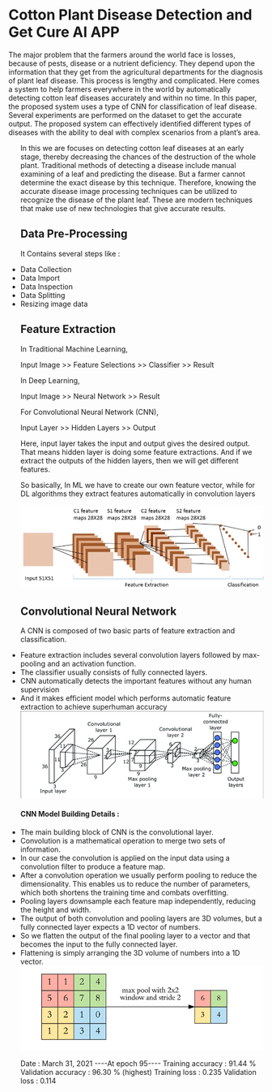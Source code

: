# Cotton Plant Disease Detection and Get Cure AI APP

The major problem that the farmers around the world face is losses, because of pests, disease or a nutrient deficiency. They depend upon the information that they get from the agricultural departments for the diagnosis of plant leaf disease. This process is lengthy and complicated. Here comes a system to help farmers everywhere in the world by automatically detecting cotton leaf diseases accurately and within no time. In this paper, the proposed system uses a type of CNN for classification of leaf disease. Several experiments are performed on the dataset to get the accurate output. The proposed system can effectively identified different types of diseases with the ability to deal with complex scenarios from a plant’s area.

<ul>

In this we are focuses on detecting cotton leaf diseases at an early stage, thereby decreasing the chances of the destruction of the whole plant. Traditional methods of detecting a disease include manual examining of a leaf and predicting the disease. But a farmer cannot determine the exact disease by this technique. Therefore, knowing the accurate disease image processing techniques can be utilized to recognize the disease of the plant leaf. These are modern techniques that make use of new technologies that give accurate results. 

## Data Pre-Processing
It Contains several steps like :

<li>Data Collection
<li>Data Import
<li>Data Inspection
<li>Data Splitting
<li>Resizing image data
  
## Feature Extraction
In Traditional Machine Learning,

Input Image >> Feature Selections >> Classifier >> Result

In Deep Learning,

Input Image >> Neural Network >> Result

For Convolutional Neural Network (CNN),

Input Layer >> Hidden Layers >> Output

Here, input layer takes the input and output gives the desired output. That means hidden layer is doing some feature extractions. And if we extract the outputs of the hidden layers, then we will get different features.

So basically, In ML we have to create our own feature vector, while for DL algorithms they extract features automatically in convolution layers

<img src="Figures/CNN-feature-extraction-and-classification.png">

## Convolutional Neural Network

A CNN is composed of two basic parts of feature extraction and classification.
<li>Feature extraction includes several convolution layers followed by max-pooling and an activation function.
<li>The classifier usually consists of fully connected layers.
<li>CNN automatically detects the important features without any human supervision
<li>And it makes efficient model which performs automatic feature extraction to achieve superhuman accuracy
  
  
<img src="Figures/convolutional-neural-network.png">

#### CNN Model Building Details :
<li>The main building block of CNN is the convolutional layer.
<li>Convolution is a mathematical operation to merge two sets of information.
<li>In our case the convolution is applied on the input data using a convolution filter to produce a feature map.
<li>After a convolution operation we usually perform pooling to reduce the dimensionality. This enables us to reduce the number of parameters, which both shortens the training time and combats overfitting.
<li>Pooling layers downsample each feature map independently, reducing the height and width.
<li>The output of both convolution and pooling layers are 3D volumes, but a fully connected layer expects a 1D vector of numbers.
<li>So we flatten the output of the final pooling layer to a vector and that becomes the input to the fully connected layer.
<li>Flattening is simply arranging the 3D volume of numbers into a 1D vector.
  
<img src="Figures/maxpooling.png">

Date : March 31, 2021
----At epoch 95----
Training accuracy : 91.44 %
Validation accuracy : 96.30 % (highest)
Training loss : 0.235
Validation loss : 0.114
